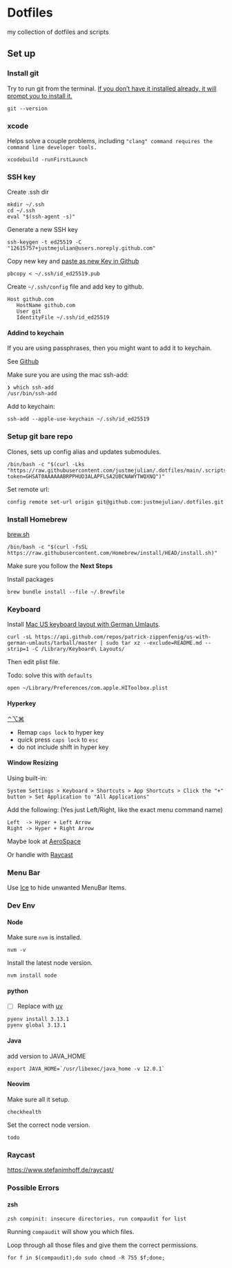 # Dotfiles

my collection of dotfiles and scripts

## Set up

### Install git
Try to run git from the terminal. [If you don’t have it installed already, it will prompt you to install it.](https://git-scm.com/book/en/v2/Getting-Started-Installing-Git)
```
git --version
```

### xcode
Helps solve a couple problems, including `"clang" command requires the command line developer tools.`
```
xcodebuild -runFirstLaunch
```

### SSH key
Create .ssh dir
```
mkdir ~/.ssh
cd ~/.ssh
eval "$(ssh-agent -s)"
```

Generate a new SSH key
```
ssh-keygen -t ed25519 -C "12615757+justmejulian@users.noreply.github.com"
```


Copy new key and [paste as new Key in Github](https://github.com/settings/ssh/new)
```
pbcopy < ~/.ssh/id_ed25519.pub
```

Create `~/.ssh/config` file and add key to github.

```
Host github.com
   HostName github.com
   User git
   IdentityFile ~/.ssh/id_ed25519
```


#### Addind to keychain

If you are using passphrases, then you might want to add it to keychain.

See [Github](https://docs.github.com/en/authentication/connecting-to-github-with-ssh/generating-a-new-ssh-key-and-adding-it-to-the-ssh-agent)

Make sure you are using the mac ssh-add:

```
❯ which ssh-add
/usr/bin/ssh-add
```

Add to keychain:

```
ssh-add --apple-use-keychain ~/.ssh/id_ed25519
```

### Setup git bare repo
Clones, sets up config alias and updates submodules.
```
/bin/bash -c "$(curl -Lks "https://raw.githubusercontent.com/justmejulian/.dotfiles/main/.scripts/install.sh?token=GHSAT0AAAAAABRPPHUD3ALAPFLSA2UBCNAWYTWQXNQ")"
```

Set remote url:
```
config remote set-url origin git@github.com:justmejulian/.dotfiles.git
```

### Install Homebrew
[brew.sh](https://brew.sh)
```
/bin/bash -c "$(curl -fsSL https://raw.githubusercontent.com/Homebrew/install/HEAD/install.sh)"
```
Make sure you follow the __Next Steps__

Install packages
```
brew bundle install --file ~/.Brewfile
```

### Keyboard

Install [Mac US keyboard layout with German Umlauts](https://github.com/patrick-zippenfenig/us-with-german-umlauts).

```
curl -sL https://api.github.com/repos/patrick-zippenfenig/us-with-german-umlauts/tarball/master | sudo tar xz --exclude=README.md --strip=1 -C /Library/Keyboard\ Layouts/
```

Then edit plist file.

Todo: solve this with `defaults`

```
open ~/Library/Preferences/com.apple.HIToolbox.plist
```

#### Hyperkey

[⌃⌥⌘](https://hyperkey.app/)

- Remap `caps lock` to hyper key
- quick press `caps lock` to `esc`
- do not include shift in hyper key

#### Window Resizing

Using built-in:

```
System Settings > Keyboard > Shortcuts > App Shortcuts > Click the "+" button > Set Application to "All Applications"
```


Add the following:
(Yes just Left/Right, like the exact menu command name)

```
Left  -> Hyper + Left Arrow
Right -> Hyper + Right Arrow
```

Maybe look at [AeroSpace](https://github.com/nikitabobko/AeroSpace)

Or handle with [Raycast](https://www.albertosadde.com/blog/raycast/)

### Menu Bar

Use [Ice](https://github.com/jordanbaird/Ice) to hide unwanted MenuBar Items.

### Dev Env

#### Node

Make sure `nvm` is installed.

```
nvm -v
```

Install the latest node version.

```
nvm install node
```

#### python

- [ ] Replace with [uv](https://docs.astral.sh/uv/getting-started/)

```
pyenv install 3.13.1
pyenv global 3.13.1
```

#### Java

add version to JAVA_HOME

```
export JAVA_HOME=`/usr/libexec/java_home -v 12.0.1`
```

#### Neovim

Make sure all it setup.

```
checkhealth
```

Set the correct node version.

```
todo
```

### Raycast

https://www.stefanimhoff.de/raycast/


### Possible Errors

#### zsh

```
zsh compinit: insecure directories, run compaudit for list
```

Running `compaudit` will show you which files.

Loop through all those files and give them the correct permissions.

```
for f in $(compaudit);do sudo chmod -R 755 $f;done;
```
